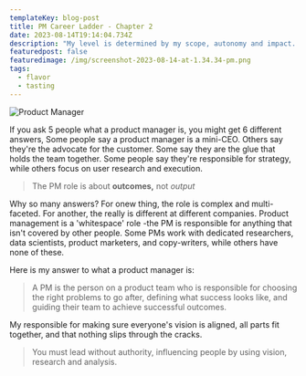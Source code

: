 ```yaml
---
templateKey: blog-post
title: PM Career Ladder - Chapter 2
date: 2023-08-14T19:14:04.734Z
description: "My level is determined by my scope, autonomy and impact. "
featuredpost: false
featuredimage: /img/screenshot-2023-08-14-at-1.34.34-pm.png
tags:
  - flavor
  - tasting
---
```

![Product Manager](/img/screenshot-2023-08-14-at-1.34.34-pm.png)

I﻿f you ask 5 people what a product manager is, you might get 6 different answers, Some people say a product manager is a mini-CEO. Others say they're the advocate for the customer. Some say they are the glue that holds the team together. Some people say they're responsible for strategy, while others focus on user research and execution.

> T﻿he PM role is about **outcomes,** not *output*

W﻿hy so many answers? For onew thing, the role is complex and multi-faceted. For another, the really is different at different companies. Product management is a 'whitespace' role -the PM is responsible for anything that isn't covered by other people. Some PMs work with dedicated researchers, data scientists, product marketers, and copy-writers, while others have none of these. 



H﻿ere is my answer to what a product manager is: 

> A﻿ PM is the person on a product team who is responsible for choosing the right problems to go after, defining what success looks like, and guiding their team to achieve successful outcomes.

M﻿y responsible for making sure everyone's vision is aligned, all parts fit together, and that nothing slips through the cracks. 

> Y﻿ou must lead without authority, influencing people by using vision, research and analysis.